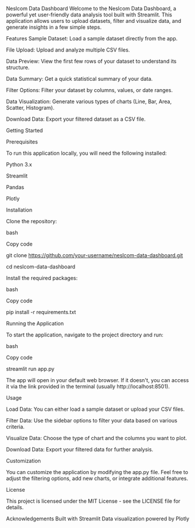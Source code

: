 Neslcom Data Dashboard
Welcome to the Neslcom Data Dashboard, a powerful yet user-friendly data analysis tool built with Streamlit. This application allows users to upload datasets, filter and visualize data, and generate insights in a few simple steps.

Features
Sample Dataset: Load a sample dataset directly from the app.

File Upload: Upload and analyze multiple CSV files.

Data Preview: View the first few rows of your dataset to understand its structure.

Data Summary: Get a quick statistical summary of your data.

Filter Options: Filter your dataset by columns, values, or date ranges.

Data Visualization: Generate various types of charts (Line, Bar, Area, Scatter, Histogram).

Download Data: Export your filtered dataset as a CSV file.


Getting Started

Prerequisites

To run this application locally, you will need the following installed:

Python 3.x

Streamlit

Pandas

Plotly

Installation

Clone the repository:

bash

Copy code

git clone https://github.com/your-username/neslcom-data-dashboard.git

cd neslcom-data-dashboard

Install the required packages:

bash

Copy code

pip install -r requirements.txt

Running the Application

To start the application, navigate to the project directory and run:

bash

Copy code

streamlit run app.py

The app will open in your default web browser. If it doesn't, you can access it via the link provided in the terminal (usually http://localhost:8501).

Usage

Load Data: You can either load a sample dataset or upload your CSV files.

Filter Data: Use the sidebar options to filter your data based on various criteria.

Visualize Data: Choose the type of chart and the columns you want to plot.

Download Data: Export your filtered data for further analysis.

Customization

You can customize the application by modifying the app.py file. Feel free to adjust the filtering options, add new charts, or integrate additional features.

License

This project is licensed under the MIT License - see the LICENSE file for details.

Acknowledgements
Built with Streamlit
Data visualization powered by Plotly
